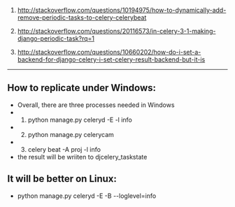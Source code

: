 1. http://stackoverflow.com/questions/10194975/how-to-dynamically-add-remove-periodic-tasks-to-celery-celerybeat



2. http://stackoverflow.com/questions/20116573/in-celery-3-1-making-django-periodic-task?rq=1
3. http://stackoverflow.com/questions/10660202/how-do-i-set-a-backend-for-django-celery-i-set-celery-result-backend-but-it-is


--- 

## How to replicate under Windows:

- Overall, there are three processes needed in Windows
- 1. python manage.py celeryd -E -l info
- 2. python manage.py celerycam
- 3. celery beat -A proj -l info
- the result will be wriiten to djcelery_taskstate


## It will be better on Linux:

- python manage.py celeryd -E -B --loglevel=info
